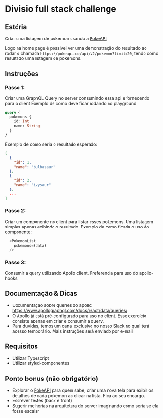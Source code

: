 # Divisio full stack challenge

## Estória
Criar uma listagem de pokemon usando a [PokeAPI](https://pokeapi.co/)

Logo na home page é possivel ver uma demonstração do resultado ao rodar o chamada `https://pokeapi.co/api/v2/pokemon?limit=20`, tendo como resultado uma listagem de pokemons.

## Instruções

### Passo 1:
Criar uma GraphQL Query no server consumindo essa api e fornecendo para o client
Exemplo de como deve ficar rodando no playground
```graphql
query {
  pokemons {
    id: Int
    name: String
  }
}
```

Exemplo de como seria o resultado esperado:
```json
[
  {
    "id": 1,
    "name": "bulbasaur"
  },
  {
    "id": 2,
    "name": "ivysaur"
  },
  ...
]
```

### Passo 2:
Criar um componente no client para listar esses pokemons. Uma listagem simples apenas exibindo o resultado.
Exemplo de como ficaria o uso do componente:
```js
  <PokemonList
    pokemons={data}
  />
```

### Passo 3:
Consumir a query utilizando Apollo client. Preferencia para uso do apollo-hooks.

## Documentação & Dicas
- Documentação sobre queries do apollo: https://www.apollographql.com/docs/react/data/queries/
- O Apollo já está pré-configurado para uso no client. Esse exercício consiste apenas em criar e consumir a query.
- Para duvidas, temos um canal exclusivo no nosso Slack no qual terá acesso temporário. Mais instruções será enviado por e-mail

## Requisitos
- Utilizar Typescript
- Utilizar styled-componentes

## Ponto bonus (não obrigatório)
- Explorar o [PokeAPI](https://pokeapi.co/) para quem sabe, criar uma nova tela para exibir os detalhes de cada pokemon ao clicar na lista. Fica ao seu encargo.
- Escrever testes (back e front)
- Sugerir melhorias na arquitetura do server imaginando como seria se ela fosse escalar